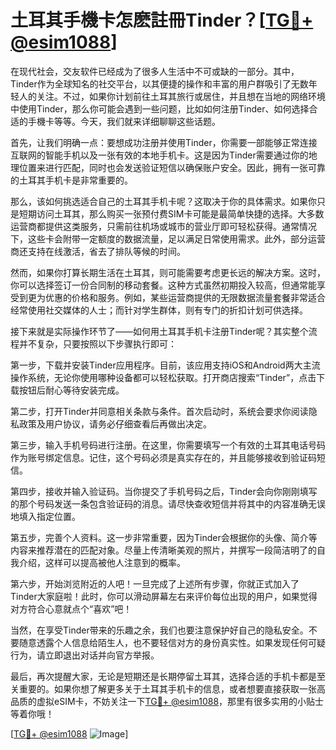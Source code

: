 # 土耳其手機卡怎麽註冊Tinder？[[TG💪+ @esim1088](https://t.me/s/esim1088)]

在现代社会，交友软件已经成为了很多人生活中不可或缺的一部分。其中，Tinder作为全球知名的社交平台，以其便捷的操作和丰富的用户群吸引了无数年轻人的关注。不过，如果你计划前往土耳其旅行或居住，并且想在当地的网络环境中使用Tinder，那么你可能会遇到一些问题，比如如何注册Tinder、如何选择合适的手機卡等等。今天，我们就来详细聊聊这些话题。

首先，让我们明确一点：要想成功注册并使用Tinder，你需要一部能够正常连接互联网的智能手机以及一张有效的本地手机卡。这是因为Tinder需要通过你的地理位置来进行匹配，同时也会发送验证短信以确保账户安全。因此，拥有一张可靠的土耳其手机卡是非常重要的。

那么，该如何挑选适合自己的土耳其手机卡呢？这取决于你的具体需求。如果你只是短期访问土耳其，那么购买一张预付费SIM卡可能是最简单快捷的选择。大多数运营商都提供这类服务，只需前往机场或城市的营业厅即可轻松获得。通常情况下，这些卡会附带一定额度的数据流量，足以满足日常使用需求。此外，部分运营商还支持在线激活，省去了排队等候的时间。

然而，如果你打算长期生活在土耳其，则可能需要考虑更长远的解决方案。这时，你可以选择签订一份合同制的移动套餐。这种方式虽然初期投入较高，但通常能享受到更为优惠的价格和服务。例如，某些运营商提供的无限数据流量套餐非常适合经常使用社交媒体的人士；而针对学生群体，则有专门的折扣计划可供选择。

接下来就是实际操作环节了——如何用土耳其手机卡注册Tinder呢？其实整个流程并不复杂，只要按照以下步骤执行即可：

第一步，下载并安装Tinder应用程序。目前，该应用支持iOS和Android两大主流操作系统，无论你使用哪种设备都可以轻松获取。打开商店搜索“Tinder”，点击下载按钮后耐心等待安装完成。

第二步，打开Tinder并同意相关条款与条件。首次启动时，系统会要求你阅读隐私政策及用户协议，请务必仔细查看后再做出决定。

第三步，输入手机号码进行注册。在这里，你需要填写一个有效的土耳其电话号码作为账号绑定信息。记住，这个号码必须是真实存在的，并且能够接收到验证码短信。

第四步，接收并输入验证码。当你提交了手机号码之后，Tinder会向你刚刚填写的那个号码发送一条包含验证码的消息。请尽快查收短信并将其中的内容准确无误地填入指定位置。

第五步，完善个人资料。这一步非常重要，因为Tinder会根据你的头像、简介等内容来推荐潜在的匹配对象。尽量上传清晰美观的照片，并撰写一段简洁明了的自我介绍，这样可以提高被他人注意到的概率。

第六步，开始浏览附近的人吧！一旦完成了上述所有步骤，你就正式加入了Tinder大家庭啦！此时，你可以滑动屏幕左右来评价每位出现的用户，如果觉得对方符合心意就点个“喜欢”吧！

当然，在享受Tinder带来的乐趣之余，我们也要注意保护好自己的隐私安全。不要随意透露个人信息给陌生人，也不要轻信对方的身份真实性。如果发现任何可疑行为，请立即退出对话并向官方举报。

最后，再次提醒大家，无论是短期还是长期停留土耳其，选择合适的手机卡都是至关重要的。如果你想了解更多关于土耳其手机卡的信息，或者想要直接获取一张高品质的虚拟eSIM卡，不妨关注一下[TG💪+ @esim1088](https://t.me/s/esim1088)，那里有很多实用的小贴士等着你哦！

[[TG💪+ @esim1088](https://t.me/s/esim1088) ![Image](https://i.postimg.cc/4NQfJmqS/Snipaste-2025-05-13-00-14-12.png)]